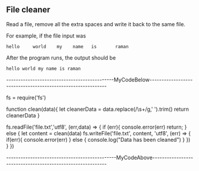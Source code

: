 ## File cleaner

Read a file, remove all the extra spaces and write it back to the same file.

For example, if the file input was

```
hello     world    my    name   is       raman
```

After the program runs, the output should be

```
hello world my name is raman
```

---------------------------------------------MyCodeBelow------------------------------------------------------------

fs = require('fs')

function clean(data){
let cleanerData = data.replace(/\s+/g,' ').trim()
return cleanerData
}

fs.readFile('file.txt','utf8', (err,data) => {
if (err){
console.error(err)
return;
} else {
let content = clean(data)
fs.writeFile('file.txt', content, 'utf8', (err) => {
if(err){
console.error(err)
} else {
console.log("Data has been cleaned")
}
})
}
})

----------------------------------------------MyCodeAbove-----------------------------------------------------------
